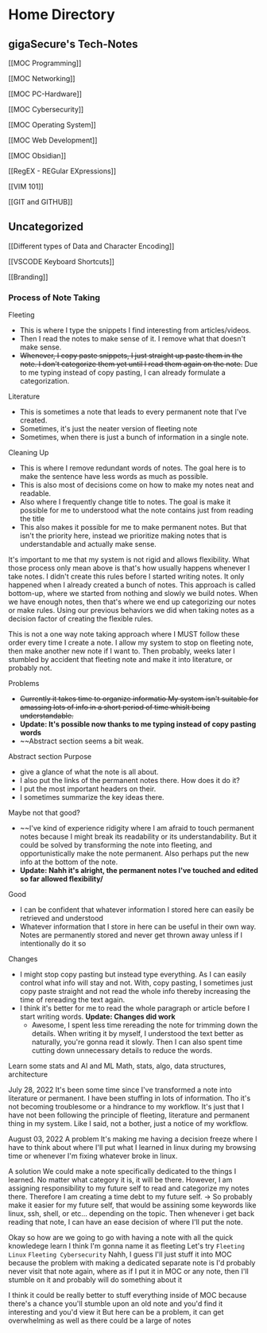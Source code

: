 # Home Directory
## gigaSecure's Tech-Notes


[[MOC Programming]]


[[MOC Networking]]


[[MOC PC-Hardware]]


[[MOC Cybersecurity]]


[[MOC Operating System]]


[[MOC Web Development]]



[[MOC Obsidian]]




[[RegEX - REGular EXpressions]]

[[VIM 101]]

[[GIT and GITHUB]]



## Uncategorized

[[Different types of Data and Character Encoding]]

[[VSCODE Keyboard Shortcuts]]


[[Branding]]





### Process of Note Taking
Fleeting
- This is where I type the snippets I find interesting from articles/videos. 
- Then I read the notes to make sense of it. I remove what that doesn't make sense. 
- ~~Whenever, I copy paste snippets, I just straight up paste them in the note. I don't categorize them yet until I read them again on the note.~~ Due to me typing instead of copy pasting, I can already formulate a categorization.


Literature
- This is sometimes a note that leads to every permanent note that I've created.
- Sometimes, it's just the neater version of fleeting note
- Sometimes, when there is just a bunch of information in a single note. 


Cleaning Up
- This is where I remove redundant words of notes. The goal here is to make the sentence have less words as much as possible.
- This is also most of decisions come on how to make my notes neat and readable.
- Also where I frequently change title to notes. The goal is make it possible for me to understood what the note contains just from reading the title
- This also makes it possible for me to make permanent notes. But that isn't the priority here, instead we prioritize making notes that is understandable and actually make sense.

It's important to me that my system is not rigid and allows flexibility. What those process only mean above is that's how usually happens whenever I take notes. I didn't create this rules before I started writing notes. It only happened when I already created a bunch of notes. This approach is called bottom-up, where we started from nothing and slowly we build notes. When we have enough notes, then that's where we end up categorizing our notes or make rules. Using our previous behaviors we did when taking notes as a decision factor of creating the flexible rules.

This is not a one way note taking approach where I MUST follow these order every time I create a note. I allow my system to stop on fleeting note, then make another new note if I want to. Then probably, weeks later I stumbled by accident that fleeting note and make it into literature, or probably not. 


Problems 
- ~~Currently it takes time to organize informatio My system isn't suitable for amassing lots of info in a short period of time whislt being understandable.~~ 
- **Update: It's possible now thanks to me typing instead of copy pasting words**
- ~~Abstract section seems a bit weak. 


Abstract section
Purpose
- give a glance of what the note is all about. 
- I also put the links of the permanent notes there. 
How does it do it?
- I put the most important headers on their.
- I sometimes summarize the key ideas there. 



Maybe not that good?
- ~~I've kind of experience ridigity where I am afraid to touch permanent notes because I might break its readability or its understandability. But it could be solved by transforming the note into fleeting, and opportunistically make the note permanent. Also perhaps put the new info at the bottom of the note. 
- **Update: Nahh it's alright, the permanent notes I've touched and edited so far allowed flexibility/**


Good
- I can be confident that whatever information I stored here can easily be retrieved and understood
- Whatever information that I store in here can be useful in their own way. Notes are permanently stored and never get thrown away unless if I intentionally do it so


Changes
- I might stop copy pasting but instead type everything. As I can easily control what info will stay and not. With, copy pasting, I sometimes just copy paste straight and not read the whole info thereby increasing the time of rereading the text again.
- I think it's better for me to read the whole paragraph or article before I start writing words.
**Update: Changes did work**
    - Awesome, I spent less time rereading the note for trimming down the details. When writing it by myself, I understood the text better as naturally, you're gonna read it slowly. Then I can also spent time cutting down unnecessary details to reduce the words.


Learn some stats and AI and ML
Math, stats, algo, data structures, architecture


July 28, 2022
It's been some time since I've transformed a note into literature or permanent. I have been stuffing in lots of information. Tho it's not becoming troublesome or a hindrance to my workflow. It's just that I have not been following the principle of fleeting, literature and permanent thing in my system. Like I said, not a bother, just a notice of my workflow. 




August 03, 2022
A problem
It's making me having a decision freeze where I have to think about where I'll put what I learned in linux during my browsing time or whenever I'm fixing whatever broke in linux.

A solution
We could make a note specifically dedicated to the things I learned. No matter what category it is, it will be there.
However, I am assigning responsibility to my future self to read and categorize my notes there. Therefore I am creating a time debt to my future self. 
-> So probably make it easier for my future self, that would be assining some keywords like linux, ssh, shell, or etc... depending on the topic. Then whenever i get back reading that note, I can have an ease decision of where I'll put the note. 


Okay so how are we going to go with having a note with all the quick knowledege learn
I think I'm gonna name it as fleeting
Let's try
`Fleeting Linux`
`Fleeting Cybersecurity`
Nahh, I guess I'll just stuff it into MOC
because the problem with making a dedicated separate note is I'd probably never visit that note again, where as if I put it in MOC or any note, then I'll stumble on it and probably will do something about it

I think it could be really better to stuff everything inside of MOC because there's a chance you'll stumble upon an old note and you'd find it interesting and you'd view it
But here can be a problem, it can get overwhelming as well as there could be a large of notes